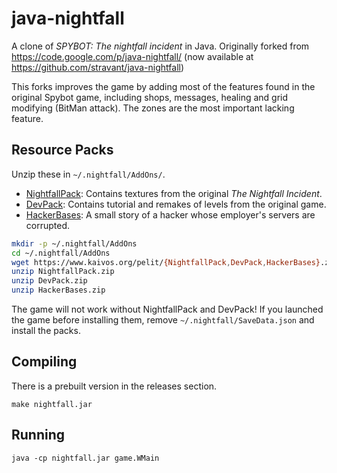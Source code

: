java-nightfall
==============

A clone of *SPYBOT: The nightfall incident* in Java.
Originally forked from https://code.google.com/p/java-nightfall/
(now available at https://github.com/stravant/java-nightfall)

This forks improves the game by adding most of the features found in the original Spybot game,
including shops, messages, healing and grid modifying (BitMan attack).
The zones are the most important lacking feature.

## Resource Packs

Unzip these in `~/.nightfall/AddOns/`.

* [NightfallPack](https://www.kaivos.org/pelit/NightfallPack.zip): Contains textures from the original _The Nightfall Incident_.
* [DevPack](https://www.kaivos.org/pelit/DevPack.zip): Contains tutorial and remakes of levels from the original game.
* [HackerBases](https://www.kaivos.org/pelit/HackerBases.zip): A small story of a hacker whose employer's servers are corrupted.

```sh
mkdir -p ~/.nightfall/AddOns
cd ~/.nightfall/AddOns
wget https://www.kaivos.org/pelit/{NightfallPack,DevPack,HackerBases}.zip
unzip NightfallPack.zip
unzip DevPack.zip
unzip HackerBases.zip
```

The game will not work without NightfallPack and DevPack! If you launched the game before installing them, remove `~/.nightfall/SaveData.json` and install the packs.

## Compiling

There is a prebuilt version in the releases section.

```
make nightfall.jar
```

## Running

```
java -cp nightfall.jar game.WMain
```
